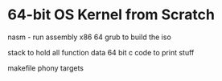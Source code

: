 # 64-bit OS Kernel from Scratch

nasm - run assembly x86 64
grub to build the iso

stack to hold all function data
64 bit
c code to print stuff

makefile phony targets
